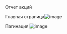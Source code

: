 Отчет акций 

Главная страница![image](https://github.com/gyonungi/reportStocks/assets/104500843/609d9801-f4e1-4951-ae73-aab5a94661ad)


Пагинация ![image](https://github.com/gyonungi/reportStocks/assets/104500843/809993b2-af80-45ee-bc85-75897da2fa85)
